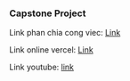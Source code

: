 ### Capstone Project

Link phan chia cong viec: [Link](https://docs.google.com/spreadsheets/d/1J95MJXpKvkskPxEP2wCVdD3ilcYnYXc_/edit?gid=603007439#gid=603007439)

Link online vercel: [Link](capstone-movie-nhom3.vercel.app)

Link youtube: [link]()
